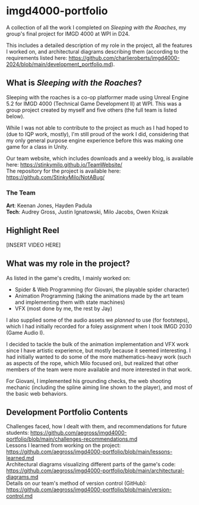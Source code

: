 # imgd4000-portfolio
A collection of all the work I completed on *Sleeping with the Roaches*, my group's final project for IMGD 4000 at WPI in D24. 

This includes a detailed description of my role in the project, all the features I worked on, and architectural diagrams describing them (according to the requirements listed here: https://github.com/charlieroberts/imgd4000-2024/blob/main/development_portfolio.md). 

## What is *Sleeping with the Roaches*?
Sleeping with the roaches is a co-op platformer made using Unreal Engine 5.2 for IMGD 4000 (Technical Game Development II) at WPI. This was a group project created by myself and five others (the full team is listed below). 

While I was not able to contribute to the project as much as I had hoped to (due to IQP work, mostly), I'm still proud of the work I did, considering that my only general purpose engine experience before this was making one game for a class in Unity.

Our team website, which includes downloads and a weekly blog, is available here: https://stinkymilo.github.io/TeamWebsite/ <br />
The repository for the project is available here: https://github.com/StinkyMilo/NotABug/ <br />

### The Team
**Art**: Keenan Jones, Hayden Padula <br />
**Tech**: Audrey Gross, Justin Ignatowski, Milo Jacobs, Owen Knizak <br />

## Highlight Reel
[INSERT VIDEO HERE]

## What was my role in the project?

As listed in the game's credits, I mainly worked on:
- Spider & Web Programming (for Giovani, the playable spider character)
- Animation Programming (taking the animations made by the art team and implementing them with state machines)
- VFX (most done by me, the rest by Jay)

I also supplied some of the audio assets we *planned* to use (for footsteps), which I had initially recorded for a foley assignment when I took IMGD 2030 (Game Audio I).

I decided to tackle the bulk of the animation implementation and VFX work since I have artistic experience, but mostly because it seemed interesting. I had initially wanted to do some of the more mathematics-heavy work (such as aspects of the rope, which Milo focused on), but realized that other members of the team were more available and more interested in that work.

For Giovani, I implemented his grounding checks, the web shooting mechanic (including the spline aiming line shown to the player), and most of the basic web behaviors. 

## Development Portfolio Contents

Challenges faced, how I dealt with them, and recommendations for future students: https://github.com/aegross/imgd4000-portfolio/blob/main/challenges-recommendations.md <br />
Lessons I learned from working on the project: https://github.com/aegross/imgd4000-portfolio/blob/main/lessons-learned.md <br />
Architectural diagrams visualizing different parts of the game's code: https://github.com/aegross/imgd4000-portfolio/blob/main/architectural-diagrams.md <br />
Details on our team's method of version control (GitHub): https://github.com/aegross/imgd4000-portfolio/blob/main/version-control.md <br />

